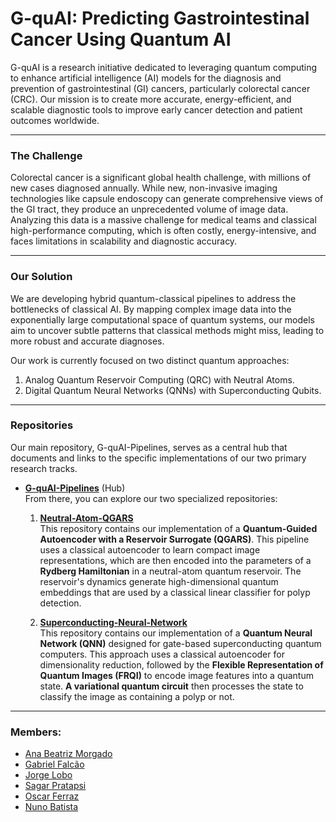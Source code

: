 # G-quAI: Predicting Gastrointestinal Cancer Using Quantum AI

G-quAI is a research initiative dedicated to leveraging quantum computing to enhance artificial intelligence (AI) models for the diagnosis and prevention of gastrointestinal (GI) cancers, particularly colorectal cancer (CRC). Our mission is to create more accurate, energy-efficient, and scalable diagnostic tools to improve early cancer detection and patient outcomes worldwide.

---

### The Challenge
Colorectal cancer is a significant global health challenge, with millions of new cases diagnosed annually. While new, non-invasive imaging technologies like capsule endoscopy can generate comprehensive views of the GI tract, they produce an unprecedented volume of image data. Analyzing this data is a massive challenge for medical teams and classical high-performance computing, which is often costly, energy-intensive, and faces limitations in scalability and diagnostic accuracy.

---

### Our Solution
We are developing hybrid quantum-classical pipelines to address the bottlenecks of classical AI. By mapping complex image data into the exponentially large computational space of quantum systems, our models aim to uncover subtle patterns that classical methods might miss, leading to more robust and accurate diagnoses.

Our work is currently focused on two distinct quantum approaches:
1. Analog Quantum Reservoir Computing (QRC) with Neutral Atoms.
2. Digital Quantum Neural Networks (QNNs) with Superconducting Qubits.

---
### Repositories
Our main repository, G-quAI-Pipelines, serves as a central hub that documents and links to the specific implementations of our two primary research tracks.

- [**G-quAI-Pipelines**](https://github.com/G-quAI/G-quAI-Pipelines) (Hub)  
From there, you can explore our two specialized repositories:

  1. [**Neutral-Atom-QGARS**](https://github.com/NunoMBatista/Neutral-Atom-QGARS/tree/8ff77d99d68df2e2bd3111e10f5d7c75d3fd69b8)  
     This repository contains our implementation of a **Quantum-Guided Autoencoder with a Reservoir Surrogate (QGARS)**. This pipeline uses a classical autoencoder to learn compact image representations, which are then encoded into the parameters of a **Rydberg Hamiltonian** in a neutral-atom quantum reservoir. The reservoir's dynamics generate high-dimensional quantum embeddings that are used by a classical linear classifier for polyp detection.




  3. [**Superconducting-Neural-Network**](https://github.com/NunoMBatista/Superconducting-Neural-Network/tree/12d1f32b2c3acc0cb59336146febada021a05f2c)  
     This repository contains our implementation of a **Quantum Neural Network (QNN)** designed for gate-based superconducting quantum computers. This approach uses a classical autoencoder for dimensionality reduction, followed by the **Flexible Representation of Quantum Images (FRQI)** to encode image features into a quantum state. **A variational quantum circuit** then processes the state to classify the image as containing a polyp or not.
     
---

### Members:  
- [Ana Beatriz Morgado](www.linkedin.com/in/ana-beatriz-morgado-6b20362b1)  
- [Gabriel Falcão](https://pt.linkedin.com/in/gfalcao)  
- [Jorge Lobo](https://pt.linkedin.com/in/jorge-lobo-8056a948)  
- [Sagar Pratapsi](https://www.linkedin.com/in/spratapsi/)  
- [Oscar Ferraz](https://www.linkedin.com/in/oscarferraz/)  
- [Nuno Batista](https://www.linkedin.com/in/nuno-batista-785440257/)  

